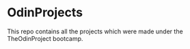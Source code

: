 # OdinProjects

This repo contains all the projects which were made under the TheOdinProject bootcamp.
